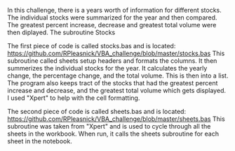 In this challenge, there is a years worth of information for different stocks.  The individual stocks were summarized for the year and then compared.  The greatest percent increase, decrease and greatest total volume were then diplayed.  The subroutine Stocks 

The first piece of code is called stocks.bas and is located:
https://github.com/RPleasnick/VBA_challenge/blob/master/stocks.bas
This subroutine called sheets setup headers and formats the columns.  It then summerizes the individual stocks for the year.  It calculates the yearly change, the percentage change, and the total volume.  This is then into a list.  The program also keeps tract of the stocks that had the greatest percent increase and decrease, and the greatest total volume which gets displayed.
I used "Xpert" to help with the cell formatting.

The second piece of code is called sheets.bas and is located:
https://github.com/RPleasnick/VBA_challenge/blob/master/sheets.bas
This subroutine was taken from "Xpert" and is used to cycle through all the sheets in the workbook.  When run, it calls the sheets subroutine for each sheet in the notebook.
